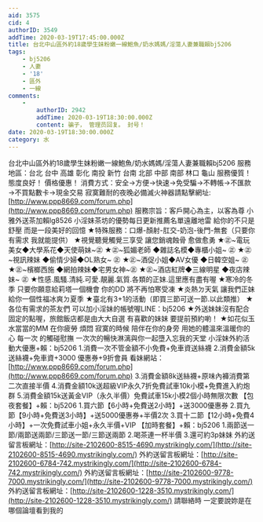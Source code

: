 ```yaml
---
aid: 3575
cid: 4
authorID: 3549
addTime: 2020-03-19T17:45:00.000Z
title: 台北中山區外約18歲學生妹粉嫩一線鮑魚/奶水媽媽/淫蕩人妻兼職賴bj5206
tags:
    - bj5206
    - 人妻
    - '18'
    - 區外
    - 一線
comments:
    -
        authorID: 2942
        addTime: 2020-03-19T18:30:00.000Z
        content: 骗子， 管理员回复。 封号！
date: 2020-03-19T18:30:00.000Z
category: 水
---
```


台北中山區外約18歲學生妹粉嫩一線鮑魚/奶水媽媽/淫蕩人妻兼職賴bj5206 服務地區：台北 台中 高雄 彰化 南投 新竹 台南 北部 中部 南部 林口 龜山 服務優質！ 態度良好！ 價格優惠！ 消費方式：安全→方便→快速→免受騙→不轉帳→不匯款→不買點數卡→現金交易 寂寞難耐的夜晚必備滅火神器請點擊網址:[http://www.ppp8669.com/forum.php](http://www.ppp8669.com/forum.php) 服務宗旨：客戶開心為主，以客為尊 小雅外送茶加賴lg8526 小淫妹茶坊的優勢每日更新推薦名單遠離地雷 給你的不只是舒壓 而是一段美好的回憶 ★特殊服務：口爆-顏射-肛交-奶泡-後門-無套（只要你有需求 我就能提供） ★視覺聽覺觸覺三享受 讓您銷魂蝕骨 愈做愈勇 ★㊣~電玩美女◆大學系花◆天使萌妹~㊣ ★㊣~狐媚老師 ◆雜誌名模◆專櫃小姐~ ㊣ ★㊣~視訊辣妹 ◆偷情少婦◆OL熟女~ ㊣ ★㊣~酒促小姐◆AV女優 ◆日韓空姐~ ㊣ ★㊣~檳榔西施 ◆網拍辣妹◆宅男女神~㊣ ★㊣~酒店紅牌◆三線明星 ◆夜店辣妹~ ㊣ ★性感.風騷.清純.可愛.靚麗.氣質.各類的正妹.這里應有盡有喔 ★寒冷的冬季 只要你願意給莉塔一個機會 你的DD 將不再怕寒受凍 ★炎熱ㄉ天氣 讓我們正妹給你一個性福冰爽ㄉ夏季 ★臺北有3+1的活動（即買三節可送一節.以此類推） ★各位有需求的茶友們 可以加小淫妹的帳號喔LINE：bj5206 ★外送妹妹沒有配合固定的點喔，旅館飯店都是由大大自選 有喜歡的妹妹 要提前預約喲！ ★如花似玉水當當的MM 在你疲勞 煩悶 寂寞的時候 陪伴在你的身旁 用她的體溫來溫暖你的心 每一次 的觸碰慰撫 一次次的暢快淋漓與你一起墮入忘我的天堂 小淫妹外約活動大優惠+賴：bj5206 1.消費一次不管金額不小免費+免車資送絲襪 2.消費金額5k送絲襪+免車資+3000 優惠券+9折會員 看妹網站：[http://www.ppp8669.com/forum.php](http://www.ppp8669.com/forum.php) 3.消費金額8k送絲襪+原味內褲消費第二次直接半價 4.消費金額10k送超級VIP永久7折免費試車10k小模+免費進入約炮群 5.消費金額15k送黃金VIP（永久半價）免費試車15k小模2個小時無限次數 【包夜套餐】+賴：bj5206 1.買六節【6小時+免費送2小時】+送3000優惠券 2.買九節【9小時+免費送3小時】+送5000優惠券+半價2次 3.買十二節【12小時+免費4小時】+一次免費試車小姐+永久半價+VIP 【加時套餐】+賴：bj5206 1.兩節送一節/兩節送兩節/三節送一節/三節送兩節 2.喝茶連一杯半價 3.還可約3p妹妹 外約送留言板網址：[http://site-2102600-8515-4690.mystrikingly.com/](http://site-2102600-8515-4690.mystrikingly.com/) 外約送留言板網址：[http://site-2102600-6784-742.mystrikingly.com/](http://site-2102600-6784-742.mystrikingly.com/) 外約送留言板網址：[http://site-2102600-9778-7000.mystrikingly.com/](http://site-2102600-9778-7000.mystrikingly.com/) 外約送留言板網址：[http://site-2102600-1228-3510.mystrikingly.com/](http://site-2102600-1228-3510.mystrikingly.com/) 請聯絡時 一定要說妳是在哪個論壇看到我的

